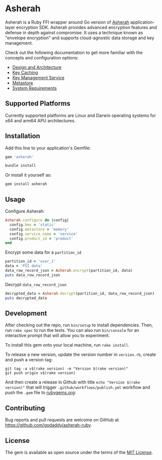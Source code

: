 # Asherah

Asherah is a Ruby FFI wrapper around Go version of [Asherah](https://github.com/godaddy/asherah) application-layer encryption SDK. Asherah provides advanced encryption features and defense in depth against compromise. It uses a technique known as "envelope encryption" and supports cloud-agnostic data storage and key management.

Check out the following documentation to get more familiar with the concepts and configuration options:

- [Design and Architecture](https://github.com/godaddy/asherah/blob/master/docs/DesignAndArchitecture.md)
- [Key Caching](https://github.com/godaddy/asherah/blob/master/docs/KeyCaching.md)
- [Key Management Service](https://github.com/godaddy/asherah/blob/master/docs/KeyManagementService.md)
- [Metastore](https://github.com/godaddy/asherah/blob/master/docs/Metastore.md)
- [System Requirements](https://github.com/godaddy/asherah/blob/master/docs/SystemRequirements.md)

## Supported Platforms

Currently supported platforms are Linux and Darwin operating systems for x64 and arm64 APU architectures.

## Installation

Add this line to your application's Gemfile:

```ruby
gem 'asherah'
```

```bash
bundle install
```

Or install it yourself as:

```bash
gem install asherah
```

## Usage

Configure Asherah:

```ruby
Asherah.configure do |config|
  config.kms = 'static'
  config.metastore = 'memory'
  config.service_name = 'service'
  config.product_id = 'product'
end
```

Encrypt some data for a `partition_id`

```ruby
partition_id = 'user_1'
data = 'PII data'
data_row_record_json = Asherah.encrypt(partition_id, data)
puts data_row_record_json
```

Decrypt `data_row_record_json`

```ruby
decrypted_data = Asherah.decrypt(partition_id, data_row_record_json)
puts decrypted_data
```

## Development

After checking out the repo, run `bin/setup` to install dependencies. Then, run `rake spec` to run the tests. You can also run `bin/console` for an interactive prompt that will allow you to experiment.

To install this gem onto your local machine, run `rake install`.

To release a new version, update the version number in `version.rb`, create and push a version tag:

```
git tag -a v$(rake version) -m "Version $(rake version)"
git push origin v$(rake version)
```

And then create a release in Github with title `echo "Version $(rake version)"` that will trigger `.github/workflows/publish.yml` workflow and push the `.gem` file to [rubygems.org](https://rubygems.org):


## Contributing

Bug reports and pull requests are welcome on GitHub at https://github.com/godaddy/asherah-ruby.

## License

The gem is available as open source under the terms of the [MIT License](LICENSE.txt).
